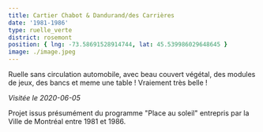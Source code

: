 ```yaml
---
title: Cartier Chabot & Dandurand/des Carrières
date: '1981-1986'
type: ruelle_verte
district: rosemont
position: { lng: -73.58691528914744, lat: 45.539986029648645 }
image: ./image.jpeg
---
```

Ruelle sans circulation automobile, avec beau couvert végétal, des modules de jeux, des bancs et meme une table !
Vraiement très belle !

_Visitée le 2020-06-05_

Projet issus présumément du programme "Place au soleil" entrepris par la Ville de Montréal entre 1981 et 1986.
 